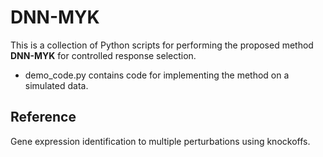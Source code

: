 DNN-MYK
==============

This is a collection of Python scripts for performing the proposed method **DNN-MYK** for controlled response selection.
* demo_code.py contains code for implementing the method on a simulated data.

## Reference

Gene expression identification to multiple perturbations using knockoffs.

